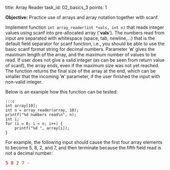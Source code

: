 title: Array Reader
task_id: 02_basics_3
points: 1


**Objective:** Practice use of arrays and array notation together with
scanf.

Implement function `int array_reader(int *vals, int n)` that reads
integer values using scanf into pre-allocated array ('**vals**'). The
numbers read from input are separated with whitespace (space, tab,
newline,...) that is the default field separator for scanf function,
i.e., you should be able to use the basic scanf format string for
decimal numbers. Parameter '**n**' gives the maximum length of the
array, and the maximum number of values to be read. If user does not
give a valid integer (as can be seen from return value of scanf), the
array ends, even if the maximum size was not yet reached. The function
returns the final size of the array at the end, which can be smaller
that the incoming '**n**' parameter, if the user finished the input
with non-valid integer.

Below is an example how this function can be tested:

    :::c
    int array[10];
    int n = array_reader(array, 10);
    printf("%d numbers read\n", n);
    int i;
    for (i = 0; i < n; i++) {
        printf("%d ", array[i]);
    }

For example, the following input should cause the first four array
elements to become 5, 8, 2, and 7, and then terminate because the
fifth field read is not a decimal number:

<pre>
<font color="red">5 8 2 7 -</font></pre>
